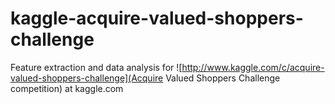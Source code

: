 kaggle-acquire-valued-shoppers-challenge
========================================
Feature extraction and data analysis for ![http://www.kaggle.com/c/acquire-valued-shoppers-challenge](Acquire Valued Shoppers Challenge competition) at kaggle.com
